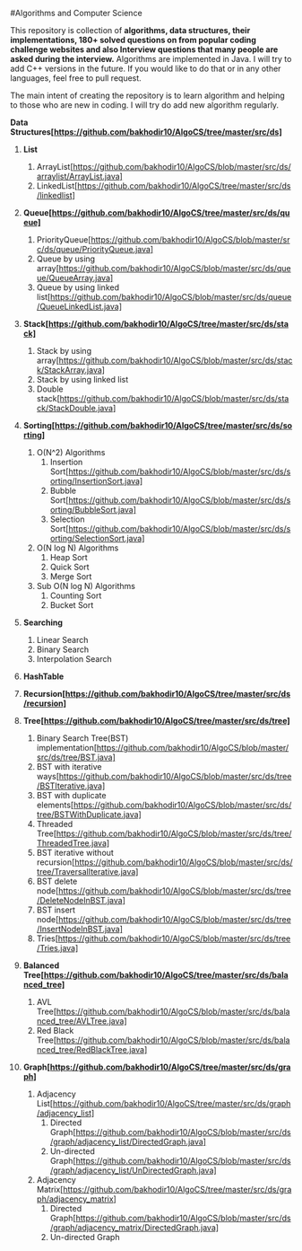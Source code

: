 #Algorithms and Computer Science

This repository is collection of **algorithms, data structures, their implementations,
180+ solved questions on from popular coding challenge websites and
also Interview questions that many people are asked during the interview.**
Algorithms are implemented in Java. I will try to add C++ versions in the future.
If you would like to do that or in any other languages, feel free to pull request. 
 
The main intent of creating the repository is 
to learn algorithm and helping to those who are new in coding. I will try do add new
algorithm regularly.

**Data Structures[https://github.com/bakhodir10/AlgoCS/tree/master/src/ds]**

1.  **List**
    1.  ArrayList[https://github.com/bakhodir10/AlgoCS/blob/master/src/ds/arraylist/ArrayList.java]
    2.  LinkedList[https://github.com/bakhodir10/AlgoCS/tree/master/src/ds/linkedlist]

2.  **Queue[https://github.com/bakhodir10/AlgoCS/tree/master/src/ds/queue]**
    1.  PriorityQueue[https://github.com/bakhodir10/AlgoCS/blob/master/src/ds/queue/PriorityQueue.java]
    2.  Queue by using array[https://github.com/bakhodir10/AlgoCS/blob/master/src/ds/queue/QueueArray.java]
    3.  Queue by using linked list[https://github.com/bakhodir10/AlgoCS/blob/master/src/ds/queue/QueueLinkedList.java]

3.  **Stack[https://github.com/bakhodir10/AlgoCS/tree/master/src/ds/stack]**
    1.  Stack by using array[https://github.com/bakhodir10/AlgoCS/blob/master/src/ds/stack/StackArray.java]
    2.  Stack by using linked list  
    3.  Double stack[https://github.com/bakhodir10/AlgoCS/blob/master/src/ds/stack/StackDouble.java]

4.  **Sorting[https://github.com/bakhodir10/AlgoCS/tree/master/src/ds/sorting]**
    1. O(N^2) Algorithms
        1. Insertion Sort[https://github.com/bakhodir10/AlgoCS/blob/master/src/ds/sorting/InsertionSort.java]
        2. Bubble Sort[https://github.com/bakhodir10/AlgoCS/blob/master/src/ds/sorting/BubbleSort.java]
        3. Selection Sort[https://github.com/bakhodir10/AlgoCS/blob/master/src/ds/sorting/SelectionSort.java]
    2. O(N log N) Algorithms
        1. Heap Sort
        2. Quick Sort
        3. Merge Sort
    3. Sub O(N log N) Algorithms
        1. Counting Sort
        2. Bucket Sort
        
5.  **Searching**
    1. Linear Search
    2. Binary Search
    3. Interpolation Search

6.  **HashTable**

7.  **Recursion[https://github.com/bakhodir10/AlgoCS/tree/master/src/ds/recursion]**

8.  **Tree[https://github.com/bakhodir10/AlgoCS/tree/master/src/ds/tree]**
    1. Binary Search Tree(BST) implementation[https://github.com/bakhodir10/AlgoCS/blob/master/src/ds/tree/BST.java]
    2. BST with iterative ways[https://github.com/bakhodir10/AlgoCS/blob/master/src/ds/tree/BSTIterative.java]
    3. BST with duplicate elements[https://github.com/bakhodir10/AlgoCS/blob/master/src/ds/tree/BSTWithDuplicate.java]
    4. Threaded Tree[https://github.com/bakhodir10/AlgoCS/blob/master/src/ds/tree/ThreadedTree.java]
    5. BST iterative without recursion[https://github.com/bakhodir10/AlgoCS/blob/master/src/ds/tree/TraversalIterative.java]
    6. BST delete node[https://github.com/bakhodir10/AlgoCS/blob/master/src/ds/tree/DeleteNodeInBST.java]
    7. BST insert node[https://github.com/bakhodir10/AlgoCS/blob/master/src/ds/tree/InsertNodeInBST.java]
    7. Tries[https://github.com/bakhodir10/AlgoCS/blob/master/src/ds/tree/Tries.java]
    
9.  **Balanced Tree[https://github.com/bakhodir10/AlgoCS/tree/master/src/ds/balanced_tree]**
    1. AVL Tree[https://github.com/bakhodir10/AlgoCS/blob/master/src/ds/balanced_tree/AVLTree.java]
    2. Red Black Tree[https://github.com/bakhodir10/AlgoCS/blob/master/src/ds/balanced_tree/RedBlackTree.java]
    
10. **Graph[https://github.com/bakhodir10/AlgoCS/tree/master/src/ds/graph]**
    1. Adjacency List[https://github.com/bakhodir10/AlgoCS/tree/master/src/ds/graph/adjacency_list]
        1. Directed Graph[https://github.com/bakhodir10/AlgoCS/blob/master/src/ds/graph/adjacency_list/DirectedGraph.java]
        2. Un-directed Graph[https://github.com/bakhodir10/AlgoCS/blob/master/src/ds/graph/adjacency_list/UnDirectedGraph.java]
    2. Adjacency Matrix[https://github.com/bakhodir10/AlgoCS/tree/master/src/ds/graph/adjacency_matrix]
        1. Directed Graph[https://github.com/bakhodir10/AlgoCS/blob/master/src/ds/graph/adjacency_matrix/DirectedGraph.java]
        2. Un-directed Graph         
